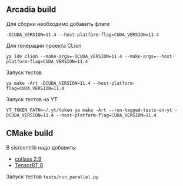 ## Arcadia build

Для сборки необходимо добавить флаги

```-DCUDA_VERSION=11.4 --host-platform-flag=CUDA_VERSION=11.4```

Для генерации проекта CLion

```ya ide clion --make-args=-DCUDA_VERSION=11.4 --make-args=--host-platform-flag=CUDA_VERSION=11.4```

Запуск тестов

```ya make -Art -DCUDA_VERSION=11.4 --host-platform-flag=CUDA_VERSION=11.4```

Запуск тестов на YT

```YT_TOKEN_PATH=~/.yt/token ya make -Art --run-tagged-tests-on-yt -DCUDA_VERSION=11.4 --host-platform-flag=CUDA_VERSION=11.4```

## CMake build

В sis/contrib надо добавить:
  - [cutlass 2.9](https://github.com/NVIDIA/cutlass)
  - [TensorRT 8](https://developer.nvidia.com/nvidia-tensorrt-download)

Запуск тестов ```tests/run_parallel.py```